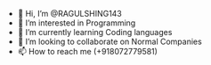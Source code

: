 - 👋 Hi, I’m @RAGULSHING143
- 👀 I’m interested in Programming
- 🌱 I’m currently learning Coding languages 
- 💞️ I’m looking to collaborate on Normal Companies 
- 📫 How to reach me (+918072779581)

<!---
RAGULSHING143/RAGULSHING143 is a ✨ special ✨ repository because its `README.md` (this file) appears on your GitHub profile.
You can click the Preview link to take a look at your changes.
--->
